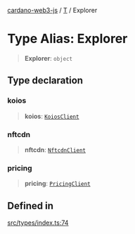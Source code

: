 [cardano-web3-js](../../../index.md) / [T](../index.md) / Explorer

# Type Alias: Explorer

> **Explorer**: `object`

## Type declaration

### koios

> **koios**: [`KoiosClient`](KoiosClient.md)

### nftcdn

> **nftcdn**: [`NftcdnClient`](NftcdnClient.md)

### pricing

> **pricing**: [`PricingClient`](PricingClient.md)

## Defined in

[src/types/index.ts:74](https://github.com/xray-network/cardano-web3-js/blob/c2cd49478a527b9b57b4028f4ad7add1c4bff5b8/src/types/index.ts#L74)
